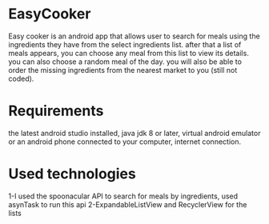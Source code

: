 # EasyCooker
Easy cooker is an android app that allows user to search for meals using the ingredients they have
 from the select ingredients list.
   after that a list of meals appears, you can choose any meal from this list to view its details.
   you can also choose a random meal of the day.
   you will also be able to order the missing ingredients from the nearest market to you (still not coded).
# Requirements
   the latest android studio installed,
   java jdk 8 or later,
   virtual android emulator or an android phone connected to your computer,
   internet connection.
# Used technologies
  1-I used the spoonacular API to search for meals by ingredients, used asynTask to run this api
  2-ExpandableListView and RecyclerView for the lists
